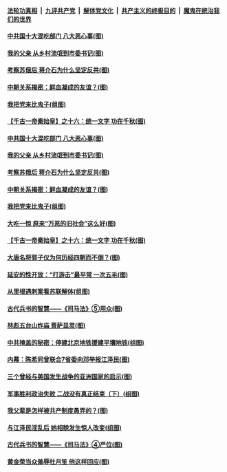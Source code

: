 

####  [法轮功真相](../../../../basic/blob/master/README.md?t=10110031) &nbsp;|&nbsp; [九评共产党](../../../../9ping.md/blob/master/README.md?t=10110031) &nbsp;|&nbsp; [解体党文化](../../../../jtdwh.md/blob/master/README.md?t=10110031)  &nbsp;|&nbsp; [共产主义的终极目的](../../../../gczydzjmd.md/blob/master/README.md?t=10110031) &nbsp;|&nbsp; [魔鬼在统治我们的世界](../../../../mgztzwmdsj.md/blob/master/README.md?t=10110031) 

#### [中共国十大混吃部门 八大恶心事(图)](../pages/p6/948747.md?t=10110031) 

#### [我的父亲 从乡村流氓到市委书记(图)](../pages/p6/948738.md?t=10110031) 

#### [考察苏俄后 蒋介石为什么坚定反共(图)](../pages/p6/948483.md?t=10110031) 

#### [中朝关系揭密：鲜血凝成的友谊？(图)](../pages/p6/948098.md?t=10110031) 

#### [我把党来比鬼子(组图)](../pages/p6/948123.md?t=10110031) 

#### [【千古一帝秦始皇】之十六：统一文字 功在千秋(图)](../pages/p6/948540.md?t=10110031) 

#### [中共国十大混吃部门 八大恶心事(图)](../pages/p6/948747.md?t=10110031) 

#### [我的父亲 从乡村流氓到市委书记(图)](../pages/p6/948738.md?t=10110031) 

#### [考察苏俄后 蒋介石为什么坚定反共(图)](../pages/p6/948483.md?t=10110031) 

#### [中朝关系揭密：鲜血凝成的友谊？(图)](../pages/p6/948098.md?t=10110031) 

#### [我把党来比鬼子(组图)](../pages/p6/948123.md?t=10110031) 

#### [大吃一惊 原来“万恶的旧社会”这么好(图)](../pages/p6/910381.md?t=10110031) 

#### [【千古一帝秦始皇】之十六：统一文字 功在千秋(图)](../pages/p6/948540.md?t=10110031) 

#### [大唐名将郭子仪为何历经四朝而不倒？(图)](../pages/p6/948122.md?t=10110031) 

#### [延安的性开放：“打游击”最平常 一次五毛(图)](../pages/p6/947442.md?t=10110031) 

#### [从里根遇刺案看苏联解体(组图)](../pages/p6/948225.md?t=10110031) 

#### [古代兵书的智慧——《司马法》⑤用众(图)](../pages/p6/947115.md?t=10110031) 

#### [林彪五台山炸庙 菩萨显灵(图)](../pages/p6/945423.md?t=10110031) 

#### [中共掩盖的秘密：停建北京地铁援建平壤地铁(组图)](../pages/p6/947384.md?t=10110031) 

#### [内幕：陈希同曾联合7省委向邓举报江泽民(图)](../pages/p6/948089.md?t=10110031) 

#### [三个曾经与美国发生战争的亚洲国家的启示(图)](../pages/p6/948238.md?t=10110031) 

#### [军事胜利政治失败 二战没有真正结束（下）(组图)](../pages/p6/944785.md?t=10110031) 

#### [我父辈是怎样被共产制度愚弄的？(图)](../pages/p6/947383.md?t=10110031) 

#### [与江泽民淫乱后 她相貌发生惊人改变(组图)](../pages/p6/948182.md?t=10110031) 

#### [古代兵书的智慧——《司马法》④严位(图)](../pages/p6/947113.md?t=10110031) 

#### [黄金荣当众羞辱杜月笙 他这样回应(图)](../pages/p6/947386.md?t=10110031) 

